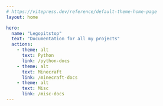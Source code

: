 ```yaml
---
# https://vitepress.dev/reference/default-theme-home-page
layout: home

hero:
  name: "Legopitstop"
  text: "Documentation for all my projects"
  actions:
    - theme: alt
      text: Python
      link: /python-docs
    - theme: alt
      text: Minecraft
      link: /minecraft-docs
    - theme: alt
      text: Misc
      link: /misc-docs
---
```

